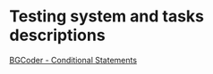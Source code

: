 # Testing system and tasks descriptions 

[BGCoder - Conditional Statements](http://bgcoder.com/Contests/358/JavaScript-Fundamentals-05-Conditional-Statements)